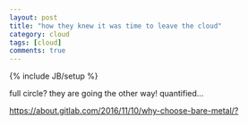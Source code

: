 ```yaml
---
layout: post
title: "how they knew it was time to leave the cloud"
category: cloud
tags: [cloud]
comments: true
---
```

{% include JB/setup %}

full circle?  they are going the other way!  quantified...
  
  
<https://about.gitlab.com/2016/11/10/why-choose-bare-metal/?>
